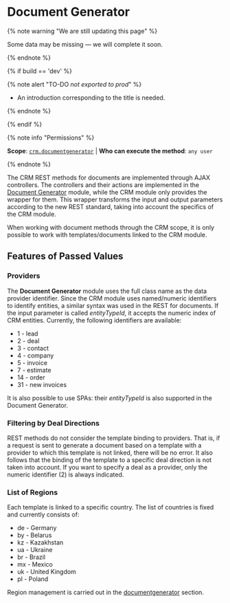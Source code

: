 # Document Generator

{% note warning "We are still updating this page" %}

Some data may be missing — we will complete it soon.

{% endnote %}

{% if build == 'dev' %}

{% note alert "TO-DO _not exported to prod_" %}

- An introduction corresponding to the title is needed.

{% endnote %}

{% endif %}

{% note info "Permissions" %}

**Scope**: [`crm.documentgenerator`](../../scopes/permissions.md) | **Who can execute the method**: `any user`

{% endnote %}

The CRM REST methods for documents are implemented through AJAX controllers. The controllers and their actions are implemented in the [Document Generator](../document-generator/index.md) module, while the CRM module only provides the wrapper for them. This wrapper transforms the input and output parameters according to the new REST standard, taking into account the specifics of the CRM module.

When working with document methods through the CRM scope, it is only possible to work with templates/documents linked to the CRM module.

## Features of Passed Values

### Providers

The **Document Generator** module uses the full class name as the data provider identifier. Since the CRM module uses named/numeric identifiers to identify entities, a similar syntax was used in the REST for documents. If the input parameter is called *entityTypeId*, it accepts the numeric index of CRM entities. Currently, the following identifiers are available:

- 1 - lead
- 2 - deal
- 3 - contact
- 4 - company
- 5 - invoice
- 7 - estimate
- 14 - order
- 31 - new invoices

It is also possible to use SPAs: their *entityTypeId* is also supported in the Document Generator.

### Filtering by Deal Directions

REST methods do not consider the template binding to providers. That is, if a request is sent to generate a document based on a template with a provider to which this template is not linked, there will be no error. It also follows that the binding of the template to a specific deal direction is not taken into account. If you want to specify a deal as a provider, only the numeric identifier (2) is always indicated.

### List of Regions

Each template is linked to a specific country. The list of countries is fixed and currently consists of:

- de - Germany
- by - Belarus
- kz - Kazakhstan
- ua - Ukraine
- br - Brazil
- mx - Mexico
- uk - United Kingdom
- pl - Poland

Region management is carried out in the [documentgenerator](../../document-generator/region/index.md) section.